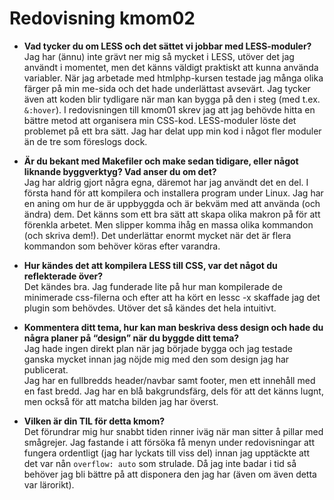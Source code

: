 ---
---
Redovisning kmom02
=========================

* **Vad tycker du om LESS och det sättet vi jobbar med LESS-moduler?**  
Jag har (ännu) inte grävt ner mig så mycket i LESS, utöver det jag användt i momentet, men det känns väldigt praktiskt att kunna använda variabler. När jag arbetade med htmlphp-kursen testade jag många olika färger på min me-sida och det hade underlättast avsevärt. Jag tycker även att koden blir tydligare när man kan bygga på den i steg (med t.ex. `&:hover`).
I redovisningen till kmom01 skrev jag att jag behövde hitta en bättre metod att organisera min CSS-kod. LESS-moduler löste det problemet på ett bra sätt. Jag har delat upp min kod i något fler moduler än de tre som föreslogs dock.

* **Är du bekant med Makefiler och make sedan tidigare, eller något liknande byggverktyg? Vad anser du om det?**  
Jag har aldrig gjort några egna, däremot har jag användt det en del. I första hand för att kompilera och installera program under Linux. Jag har en aning om hur de är uppbyggda och är bekväm med att använda (och ändra) dem. Det känns som ett bra sätt att skapa olika makron på för att förenkla arbetet. Men slipper komma ihåg en massa olika kommandon (och skriva dem!). Det underlättar enormt mycket när det är flera kommandon som behöver köras efter varandra.

* **Hur kändes det att kompilera LESS till CSS, var det något du reflekterade över?**  
Det kändes bra. Jag funderade lite på hur man kompilerade de minimerade css-filerna och efter att ha kört en lessc -x skaffade jag det plugin som behövdes. Utöver det så kändes det hela intuitivt.

* **Kommentera ditt tema, hur kan man beskriva dess design och hade du några planer på “design” när du byggde ditt tema?**  
Jag hade ingen direkt plan när jag började bygga och jag testade ganska mycket innan jag nöjde mig med den som design jag har publicerat.  
Jag har en fullbredds header/navbar samt footer, men ett innehåll med en fast bredd. Jag har en blå bakgrundsfärg, dels för att det känns lugnt, men också för att matcha bilden jag har överst.

* **Vilken är din TIL för detta kmom?**  
Det förundrar mig hur snabbt tiden rinner iväg när man sitter å pillar med smågrejer. Jag fastande i att försöka få menyn under redovisningar att fungera ordentligt (jag har lyckats till viss del) innan jag upptäckte att det var nån `overflow: auto` som strulade. Då jag inte badar i tid så behöver jag bli bättre på att disponera den jag har (även om även detta var lärorikt). 
